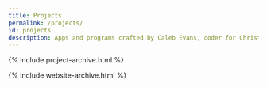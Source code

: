 ```yaml
---
title: Projects
permalink: /projects/
id: projects
description: Apps and programs crafted by Caleb Evans, coder for Christ
---
```


{% include project-archive.html %}

{% include website-archive.html %}
